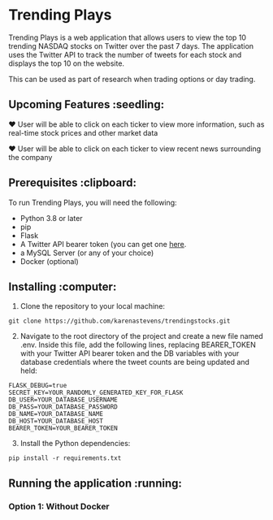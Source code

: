 <h1>Trending Plays</h1>

Trending Plays is a web application that allows users to view the top 10 trending NASDAQ stocks on Twitter over the past 7 days. The application uses the Twitter API to track the number of tweets for each stock and displays the top 10 on the website.

This can be used as part of research when trading options or day trading.

<h2>Upcoming Features :seedling:</h2>

:heart: User will be able to click on each ticker to view more information, such as real-time stock prices and other market data

:heart: User will be able to click on each ticker to view recent news surrounding the company

<h2>Prerequisites :clipboard:</h2>

To run Trending Plays, you will need the following:

* Python 3.8 or later
* pip
* Flask
* A Twitter API bearer token (you can get one [here](href="https://developer.twitter.com/en").
* a MySQL Server (or any of your choice)
* Docker (optional)

<h2>Installing :computer:</h2>

1. Clone the repository to your local machine:

```
git clone https://github.com/karenastevens/trendingstocks.git

```

2. Navigate to the root directory of the project and create a new file named .env. Inside this file, add the following lines, replacing BEARER_TOKEN with your Twitter API bearer token and the DB variables with your database credentials where the tweet counts are being updated and held:

```
FLASK_DEBUG=true
SECRET_KEY=YOUR_RANDOMLY_GENERATED_KEY_FOR_FLASK
DB_USER=YOUR_DATABASE_USERNAME
DB_PASS=YOUR_DATABASE_PASSWORD
DB_NAME=YOUR_DATABASE_NAME
DB_HOST=YOUR_DATABASE_HOST
BEARER_TOKEN=YOUR_BEARER_TOKEN
```

3. Install the Python dependencies:

```
pip install -r requirements.txt
```

<h2>Running the application :running:</h2>

<h3>Option 1: Without Docker</h3>
